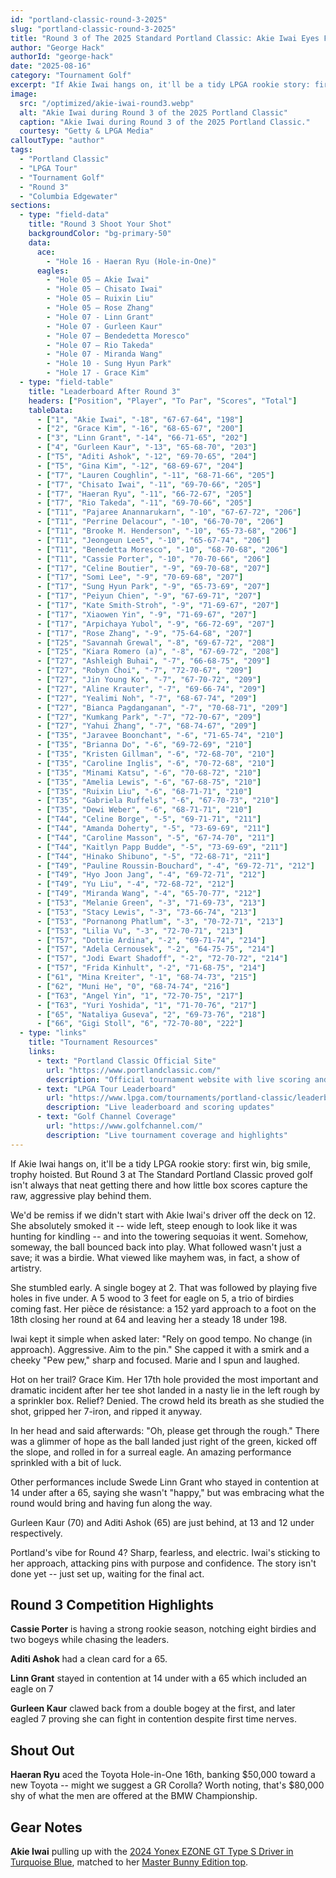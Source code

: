 ```yaml
---
id: "portland-classic-round-3-2025"
slug: "portland-classic-round-3-2025"
title: "Round 3 of The 2025 Standard Portland Classic: Akie Iwai Eyes First LPGA Victory While Grace Kim and Haeran Ryu Make Noise"
author: "George Hack"
authorId: "george-hack"
date: "2025-08-16"
category: "Tournament Golf"
excerpt: "If Akie Iwai hangs on, it'll be a tidy LPGA rookie story: first win, big smile, trophy hoisted. But Round 3 at The Standard Portland Classic proved golf isn't always that neat getting there and how little box scores capture the raw, aggressive golf behind them."
image:
  src: "/optimized/akie-iwai-round3.webp"
  alt: "Akie Iwai during Round 3 of the 2025 Portland Classic"
  caption: "Akie Iwai during Round 3 of the 2025 Portland Classic."
  courtesy: "Getty & LPGA Media"
calloutType: "author"
tags:
  - "Portland Classic"
  - "LPGA Tour"
  - "Tournament Golf"
  - "Round 3"
  - "Columbia Edgewater"
sections:
  - type: "field-data"
    title: "Round 3 Shoot Your Shot"
    backgroundColor: "bg-primary-50"
    data:
      ace:
        - "Hole 16 - Haeran Ryu (Hole-in-One)"
      eagles:
        - "Hole 05 – Akie Iwai"
        - "Hole 05 – Chisato Iwai"
        - "Hole 05 – Ruixin Liu"
        - "Hole 05 – Rose Zhang"
        - "Hole 07 - Linn Grant"
        - "Hole 07 - Gurleen Kaur"
        - "Hole 07 – Bendedetta Moresco"
        - "Hole 07 – Rio Takeda"
        - "Hole 07 - Miranda Wang"
        - "Hole 10 - Sung Hyun Park"
        - "Hole 17 - Grace Kim"
  - type: "field-table"
    title: "Leaderboard After Round 3"
    headers: ["Position", "Player", "To Par", "Scores", "Total"]
    tableData:
      - ["1", "Akie Iwai", "-18", "67-67-64", "198"]
      - ["2", "Grace Kim", "-16", "68-65-67", "200"]
      - ["3", "Linn Grant", "-14", "66-71-65", "202"]
      - ["4", "Gurleen Kaur", "-13", "65-68-70", "203"]
      - ["T5", "Aditi Ashok", "-12", "69-70-65", "204"]
      - ["T5", "Gina Kim", "-12", "68-69-67", "204"]
      - ["T7", "Lauren Coughlin", "-11", "68-71-66", "205"]
      - ["T7", "Chisato Iwai", "-11", "69-70-66", "205"]
      - ["T7", "Haeran Ryu", "-11", "66-72-67", "205"]
      - ["T7", "Rio Takeda", "-11", "69-70-66", "205"]
      - ["T11", "Pajaree Anannarukarn", "-10", "67-67-72", "206"]
      - ["T11", "Perrine Delacour", "-10", "66-70-70", "206"]
      - ["T11", "Brooke M. Henderson", "-10", "65-73-68", "206"]
      - ["T11", "Jeongeun Lee5", "-10", "65-67-74", "206"]
      - ["T11", "Benedetta Moresco", "-10", "68-70-68", "206"]
      - ["T11", "Cassie Porter", "-10", "70-70-66", "206"]
      - ["T17", "Celine Boutier", "-9", "69-70-68", "207"]
      - ["T17", "Somi Lee", "-9", "70-69-68", "207"]
      - ["T17", "Sung Hyun Park", "-9", "65-73-69", "207"]
      - ["T17", "Peiyun Chien", "-9", "67-69-71", "207"]
      - ["T17", "Kate Smith-Stroh", "-9", "71-69-67", "207"]
      - ["T17", "Xiaowen Yin", "-9", "71-69-67", "207"]
      - ["T17", "Arpichaya Yubol", "-9", "66-72-69", "207"]
      - ["T17", "Rose Zhang", "-9", "75-64-68", "207"]
      - ["T25", "Savannah Grewal", "-8", "69-67-72", "208"]
      - ["T25", "Kiara Romero (a)", "-8", "67-69-72", "208"]
      - ["T27", "Ashleigh Buhai", "-7", "66-68-75", "209"]
      - ["T27", "Robyn Choi", "-7", "72-70-67", "209"]
      - ["T27", "Jin Young Ko", "-7", "67-70-72", "209"]
      - ["T27", "Aline Krauter", "-7", "69-66-74", "209"]
      - ["T27", "Yealimi Noh", "-7", "68-67-74", "209"]
      - ["T27", "Bianca Pagdanganan", "-7", "70-68-71", "209"]
      - ["T27", "Kumkang Park", "-7", "72-70-67", "209"]
      - ["T27", "Yahui Zhang", "-7", "68-74-67", "209"]
      - ["T35", "Jaravee Boonchant", "-6", "71-65-74", "210"]
      - ["T35", "Brianna Do", "-6", "69-72-69", "210"]
      - ["T35", "Kristen Gillman", "-6", "72-68-70", "210"]
      - ["T35", "Caroline Inglis", "-6", "70-72-68", "210"]
      - ["T35", "Minami Katsu", "-6", "70-68-72", "210"]
      - ["T35", "Amelia Lewis", "-6", "67-68-75", "210"]
      - ["T35", "Ruixin Liu", "-6", "68-71-71", "210"]
      - ["T35", "Gabriela Ruffels", "-6", "67-70-73", "210"]
      - ["T35", "Dewi Weber", "-6", "68-71-71", "210"]
      - ["T44", "Celine Borge", "-5", "69-71-71", "211"]
      - ["T44", "Amanda Doherty", "-5", "73-69-69", "211"]
      - ["T44", "Caroline Masson", "-5", "67-74-70", "211"]
      - ["T44", "Kaitlyn Papp Budde", "-5", "73-69-69", "211"]
      - ["T44", "Hinako Shibuno", "-5", "72-68-71", "211"]
      - ["T49", "Pauline Roussin-Bouchard", "-4", "69-72-71", "212"]
      - ["T49", "Hyo Joon Jang", "-4", "69-72-71", "212"]
      - ["T49", "Yu Liu", "-4", "72-68-72", "212"]
      - ["T49", "Miranda Wang", "-4", "65-70-77", "212"]
      - ["T53", "Melanie Green", "-3", "71-69-73", "213"]
      - ["T53", "Stacy Lewis", "-3", "73-66-74", "213"]
      - ["T53", "Pornanong Phatlum", "-3", "70-72-71", "213"]
      - ["T53", "Lilia Vu", "-3", "72-70-71", "213"]
      - ["T57", "Dottie Ardina", "-2", "69-71-74", "214"]
      - ["T57", "Adela Cernousek", "-2", "64-75-75", "214"]
      - ["T57", "Jodi Ewart Shadoff", "-2", "72-70-72", "214"]
      - ["T57", "Frida Kinhult", "-2", "71-68-75", "214"]
      - ["61", "Mina Kreiter", "-1", "68-74-73", "215"]
      - ["62", "Muni He", "0", "68-74-74", "216"]
      - ["T63", "Angel Yin", "1", "72-70-75", "217"]
      - ["T63", "Yuri Yoshida", "1", "71-70-76", "217"]
      - ["65", "Nataliya Guseva", "2", "69-73-76", "218"]
      - ["66", "Gigi Stoll", "6", "72-70-80", "222"]
  - type: "links"
    title: "Tournament Resources"
    links:
      - text: "Portland Classic Official Site"
        url: "https://www.portlandclassic.com/"
        description: "Official tournament website with live scoring and information"
      - text: "LPGA Tour Leaderboard"
        url: "https://www.lpga.com/tournaments/portland-classic/leaderboard"
        description: "Live leaderboard and scoring updates"
      - text: "Golf Channel Coverage"
        url: "https://www.golfchannel.com/"
        description: "Live tournament coverage and highlights"
---
```


If Akie Iwai hangs on, it'll be a tidy LPGA rookie story: first win, big smile, trophy hoisted. But Round 3 at The Standard Portland Classic proved golf isn't always that neat getting there and how little box scores capture the raw, aggressive play behind them. 

We'd be remiss if we didn't start with Akie Iwai's driver off the deck on 12. She absolutely smoked it -- wide left, steep enough to look like it was hunting for kindling -- and into the towering sequoias it went. Somehow, someway, the ball bounced back into play. What followed wasn't just a save; it was a birdie. What viewed like mayhem was, in fact, a show of artistry.

She stumbled early. A single bogey at 2. That was followed by playing five holes in five under. A 5 wood to 3 feet for eagle on 5, a trio of birdies coming fast. Her pièce de résistance: a 152 yard approach to a foot on the 18th closing her round at 64 and leaving her a steady 18 under 198.

Iwai kept it simple when asked later: "Rely on good tempo. No change (in approach). Aggressive. Aim to the pin." She capped it with a smirk and a cheeky "Pew pew," sharp and focused. Marie and I spun and laughed.

Hot on her trail? Grace Kim. Her 17th hole provided the most important and dramatic incident after her tee shot landed in a nasty lie in the left rough by a sprinkler box. Relief? Denied. The crowd held its breath as she studied the shot, gripped her 7-iron, and ripped it anyway.

In her head and said afterwards: "Oh, please get through the rough." There was a glimmer of hope as the ball landed just right of the green, kicked off the slope, and rolled in for a surreal eagle. An amazing performance sprinkled with a bit of luck.

Other performances include Swede Linn Grant who stayed in contention at 14 under after a 65, saying she wasn't "happy," but was embracing what the round would bring and having fun along the way. 

Gurleen Kaur (70) and Aditi Ashok (65) are just behind, at 13 and 12 under respectively.

Portland's vibe for Round 4? Sharp, fearless, and electric. Iwai's sticking to her approach, attacking pins with purpose and confidence. The story isn't done yet -- just set up, waiting for the final act.

## Round 3 Competition Highlights

**Cassie Porter** is having a strong rookie season, notching eight birdies and two bogeys while chasing the leaders.

**Aditi Ashok** had a clean card for a 65.

**Linn Grant** stayed in contention at 14 under with a 65 which included an eagle on 7

**Gurleen Kaur** clawed back from a double bogey at the first, and later eagled 7 proving she can fight in contention despite first time nerves.

## Shout Out

**Haeran Ryu** aced the Toyota Hole-in-One 16th, banking $50,000 toward a new Toyota -- might we suggest a GR Corolla? Worth noting, that's $80,000 shy of what the men are offered at the BMW Championship.

## Gear Notes

**Akie Iwai** pulling up with the [2024 Yonex EZONE GT Type S Driver in Turquoise Blue](https://store.shopping.yahoo.co.jp/bright1ststage/2024042601v.html?sc_i=shopping-pc-web-result-item-rsltlst-img), matched to her [Master Bunny Edition top](https://www.masterbunnyedition.net/collection/2025su/index.html).
